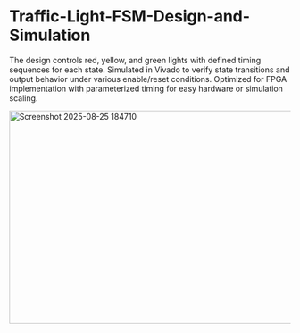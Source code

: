 # Traffic-Light-FSM-Design-and-Simulation
The design controls red, yellow, and green lights with defined timing sequences for each state. Simulated in Vivado to verify state transitions and output behavior under various enable/reset conditions. Optimized for FPGA implementation with parameterized timing for easy hardware or simulation scaling.

<img width="1553" height="382" alt="Screenshot 2025-08-25 184710" src="https://github.com/user-attachments/assets/6a51db1d-40fb-4a22-8c8a-f2227efeccac" />
